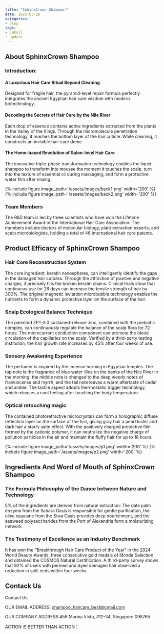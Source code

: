 ```yaml
---
title: "SphinxCrown Shampoo!"
date: 2025-03-28
categories:
- blog
tags:
- Jekyll
- update
---
```


## About SphinxCrown Shampoo

### Introduction:

#### A Luxurious Hair Care Ritual Beyond Cleaning

Designed for fragile hair, the pyramid-level repair formula perfectly integrates the ancient Egyptian hair care wisdom with modern biotechnology.

#### Decoding the Secrets of Hair Care by the Nile River

Each drop of essence contains active ingredients extracted from the plants in the Valley of the Kings. Through the micromolecule penetration technology, it reaches the bottom layer of the hair cuticle. While cleaning, it constructs an invisible hair care dome.

#### The Home-based Revolution of Salon-level Hair Care

The innovative triple-phase transformation technology enables the liquid shampoo to transform into mousse the moment it touches the scalp, turn into the texture of essential oil during massaging, and form a protective water film after rinsing.

{% include figure image_path='/assets/images/back1.png' width='200' %}
{% include figure image_path='/assets/images/back2.png' width='200' %}

### Team Members

The R&D team is led by three scientists who have won the Lifetime Achievement Award of the International Hair Care Association. The members include doctors of molecular biology, plant extraction experts, and scalp microbiologists, holding a total of 46 international hair care patents.

## Product Efficacy of SphinxCrown Shampoo

### Hair Core Reconstruction System
The core ingredient, keratin nanospheres, can intelligently identify the gaps in the damaged hair cuticles. Through the attraction of positive and negative charges, it precisely fills the broken keratin chains. Clinical trials show that continuous use for 28 days can increase the tensile strength of hair by 300%. The original magnetic levitation microbubble technology enables the nutrients to form a dynamic protective layer on the surface of the hair.

### Scalp Ecological Balance Technique
The patented ZPT-3.0 sustained-release zinc, combined with the prebiotic complex, can continuously regulate the balance of the scalp flora for 72 hours. The microcurrent conduction component can promote the blood circulation of the capillaries on the scalp. Verified by a third-party testing institution, the hair growth rate increases by 45% after four weeks of use.

### Sensory Awakening Experience
The perfumer is inspired by the incense burning in Egyptian temples. The top note is the fragrance of blue water lilies on the banks of the Nile River in the morning, the middle note is changed to the deep woody notes of frankincense and myrrh, and the tail note leaves a warm aftertaste of cedar and amber. The tactile aspect adopts thermostatic trigger technology, which releases a cool feeling after touching the body temperature.

### Optical retouching magic
The contained photorefractive microcrystals can form a holographic diffuse reflection layer on the surface of the hair, giving gray hair a pearl luster and dark hair a starry satin effect. With the positively charged protective film formed by the cationic polymer, it can neutralize the negative charge of pollution particles in the air and maintain the fluffy hair for up to 18 hours.

{% include figure image_path='/assets/images/p1.png' width='200' %}
{% include figure image_path='/assets/images/p2.png' width='200' %}

## Ingredients And Word of Mouth of SphinxCrown Shampoo

### The Formula Philosophy of the Dance between Nature and Technology
5% of the ingredients are derived from natural extraction: The date palm enzyme from the Sahara Oasis is responsible for gentle purification, the olive squalane from the Siwa Oasis provides deep nourishment, and the seaweed polysaccharides from the Port of Alexandria form a moisturizing network.

### The Testimony of Excellence as an Industry Benchmark
It has won the "Breakthrough Hair Care Product of the Year" in the 2024 World Beauty Awards, three consecutive gold medals of Monde Selection, and obtained the COSMOS Natural Certification. A third-party survey shows that 92% of users with permed and dyed damaged hair observed a reduction in split ends within four weeks.

## Contack Us

Contact Us

OUR EMAIL ADDRESS: shampoo_haircare_best@gmail.com

OUR COMPANY ADDRESS:456 Marina Vista, #12-34, Singapore 098765

ACTION IS BETTER THAN ACTION！
